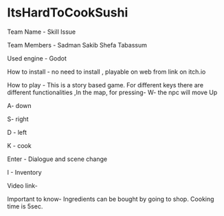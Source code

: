 # ItsHardToCookSushi

Team Name - Skill Issue

Team Members - Sadman Sakib
               Shefa Tabassum

Used engine - Godot

How to install - no need to install , playable on web from link on itch.io

How to play - This is a story based game.
For different keys there are different functionalities ,In the map, for pressing-
W- the npc will move Up 

A- down

S- right 

D - left


K - cook

Enter - Dialogue and scene change

I - Inventory 



Video link-


Important to know- Ingredients can be bought by going to shop.
Cooking time is 5sec.
